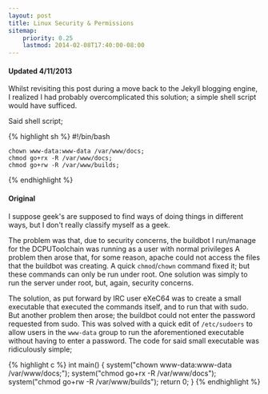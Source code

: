 ```yaml
---
layout: post
title: Linux Security & Permissions
sitemap:
    priority: 0.25
    lastmod: 2014-02-08T17:40:00-08:00
---
```


#### Updated 4/11/2013

Whilst revisiting this post during a move back to the Jekyll blogging engine,
I realized I had probably overcomplicated this solution; a simple shell script would have sufficed.

Said shell script;

{% highlight sh %}
    #!/bin/bash

    chown www-data:www-data /var/www/docs;
    chmod go+rx -R /var/www/docs;
    chmod go+rw -R /var/www/builds;
{% endhighlight %}

#### Original

I suppose geek's are supposed to find ways of doing things in different ways, but I don't really classify myself as a geek.

The problem was that, due to security concerns, the buildbot I run/manage for the DCPUToolchain was running as a user with normal privileges  A problem then arose that, for some reason, apache could not access the files that the buildbot was creating. A quick `chmod`/`chown` command fixed it; but these commands can only be run under root. One solution was simply to run the server under root, but, again, security concerns.

The solution, as put forward by IRC user eXeC64 was to create a small executable that executed the commands itself, and to run that with sudo. But another problem then arose; the buildbot could not enter the password requested from sudo.
This was solved with a quick edit of `/etc/sudoers` to allow users in the `www-data` group to run the aforementioned executable without having to enter a password.
The code for said small executable was ridiculously simple;


{% highlight c %}
    int main() {
        system("chown www-data:www-data /var/www/docs;");
        system("chmod go+rx -R /var/www/docs");
        system("chmod go+rw -R /var/www/builds");
        return 0;
    }
{% endhighlight %}
